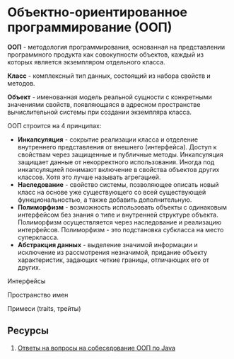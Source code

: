 # Объектно-ориентированное программирование (ООП)

**ООП** - методология программирования, основанная на представлении
программного продукта как совокупности объектов, каждый из которых
является экземпляром отдельного класса.

**Класс** - комплексный тип данных, состоящий из набора свойств и методов.

**Объект** - именованная модель реальной сущности с конкретными значениями
свойств, появляющаяся в адресном пространстве вычислительной системы при
создании экземпляра класса.

ООП строится на 4 принципах:
* **Инкапсуляция** - сокрытие реализации класса и отделение внутреннего
  представления от внешнего (интерфейса). Доступ к свойствам через
  защищенные и публичные методы. Инкапсуляция защищает данные от
  некорректного использования. Иногда под инкапсуляцией понимают
  включение в свойства объектов других классов. Хотя это лучше называть
  агрегацией.
* **Наследование** - свойство системы, позволяющее описать новый класс на
  основе уже существующего со всей существующей функциональностью, а
  также добавить дополнительную.
* **Полиморфизм** - возможность использовать объекты с одинаковым
  интерфейсом без знания о типе и внутренней структуре объекта.
  Полиморфизм осуществляется через наследование и реализацию
  интерфейсов. Полиморфизм - это подстановка субкласса на место
  суперкласса.
* **Абстракция данных** -  выделение значимой информации и исключение из
  рассмотрения незначимой, придание объекту характеристик, задающих
  четкие границы, отличающих его от других.

Интерфейсы

Пространство имен

Примеси (traits, трейты)

## Ресурсы
1. [Ответы на вопросы на собеседование ООП по Java](https://jsehelper.blogspot.ru/2016/01/blog-post_9.html?m=1)